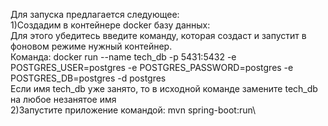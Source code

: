 Для запуска предлагается следующее:\
  1)Создадим в контейнере docker базу данных:\
    Для этого убедитесь введите команду, которая создаст и запустит в фоновом режиме нужный контейнер.\
    Команда: docker run --name tech_db -p 5431:5432 -e POSTGRES_USER=postgres -e POSTGRES_PASSWORD=postgres -e POSTGRES_DB=postgres -d postgres\
    Если имя tech_db уже занято, то в исходной команде замените tech_db на любое незанятое имя\
  2)Запустите приложение командой: mvn spring-boot:run\
